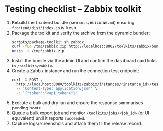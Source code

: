 # Testing checklist – Zabbix toolkit

1. Rebuild the frontend bundle (see `docs/BUILDING.md`) ensuring
   `frontend/dist/index.js` is fresh.
2. Package the toolkit and verify the archive from the dynamic bundler:
   ```bash
   scripts/package-toolkit.sh zabbix
   curl -fLo /tmp/zabbix.zip http://localhost:8002/toolkits/zabbix/bundle.zip
   unzip -t /tmp/zabbix.zip
   ```
3. Install the bundle via the admin UI and confirm the dashboard card links to
   `/toolkits/zabbix`.
4. Create a Zabbix instance and run the connection test endpoint:
   ```bash
   curl -X POST \
     http://localhost:8000/toolkits/zabbix/instances/<instance_id>/test \
     -H 'Content-Type: application/json' \
     -d '{"token":"<api_token>"}'
   ```
5. Execute a bulk add dry run and ensure the response summarises pending hosts.
6. Queue a bulk export job and monitor `/toolkits/jobs/<job_id>` (or UI
   equivalent) until it reports `succeeded`.
7. Capture logs/screenshots and attach them to the release record.
